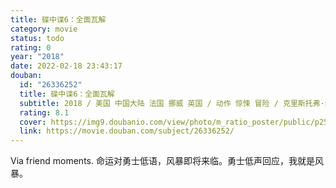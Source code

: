 ```yaml
---
title: 碟中谍6：全面瓦解
category: movie
status: todo
rating: 0
year: "2018"
date: 2022-02-18 23:43:17
douban:
  id: "26336252"
  title: 碟中谍6：全面瓦解
  subtitle: 2018 / 美国 中国大陆 法国 挪威 英国 / 动作 惊悚 冒险 / 克里斯托弗·麦奎里 / 汤姆·克鲁斯 亨利·卡维尔
  rating: 8.1
  cover: https://img9.doubanio.com/view/photo/m_ratio_poster/public/p2529365085.jpg
  link: https://movie.douban.com/subject/26336252/
---
```


Via friend moments. 命运对勇士低语，风暴即将来临。勇士低声回应，我就是风暴。